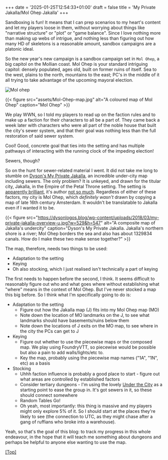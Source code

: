 +++
date = '2025-01-25T12:54:33+01:00'
draft = false
title = 'My Private Jakalla/Mol Ohep Jakalla'
+++

Sandboxing is fun! It means that I can prep scenarios to my heart's content and let my players loose in them, without worrying about things like "narrative structure" or "plot" or "game balance". Since I love nothing more than making up webs of intrigue, and nothing less than figuring out how many HD of skeletons is a reasonable amount, sandbox campaigns are a platonic ideal. 

So the new year's new campaign is a sandbox campaign set in `Mol Ohep`, a big capitol on the Mollian coast. Mol Ohep is your standard intriguing capitol: densely populated, ages old,  built on former ruins of itself. Sea to the west, plains to the north, mountains to the east; PC's in the middle of it all trying to take advantage of the upcoming mayoral election.

![Mol ohep](/images/Mol-Ohep-map.jpg)

{{< figure 
    src="assets/Mol-Ohep-map.jpg"
    alt="A coloured map of Mol Ohep"
    caption="Mol Ohep"
    >}}

We play WWN, so I told my players to read up on the faction rules and to make up a faction for their characters to all be a part of. They came back a week later with characters who were all part of the noble house that built the city's sewer system, and that their goal was nothing less than the full restoration of said sewer system. 

Cool! Good, concrete goal that ties into the setting and has multiple pathways of interacting with the running clock of the impeding election! 

Sewers, though?

So on the hunt for sewer-related material I went. It did not take me long to stumble on [Dyson's My Private Jakalla](https://dysonlogos.blog/maps/my-private-jakalla/), an incredible under-city map including sewers. The only problem? It is unkeyed, and drawn for the titular city, Jakalla, in the Empire of the Petal Throne setting. The setting is [apparently brilliant](https://www.rpg.net/reviews/archive/18/18663.phtml), it's author [not so much](https://en.wikipedia.org/wiki/M._A._R._Barker#Neo-Nazi/white_supremacist_work). Regardless of either of these factors, my city is Mol Ohep, which *definitely wasn't* drawn by copying a map of late 16th century Amsterdam. It wouldn't be translatable to Jakalla even if I wanted it to be. 

{{< figure 
    src="https://dysonlogos.blog/wp-content/uploads/2018/03/my-private-jakalla-overview-u.jpg?w=529&h=547"
    alt="A composite map of Jakalla's undercity"
    caption="Dyson's My Private Jakalla. Jakalla's northern shore is a river; Mol Ohep borders the sea and also has about 1329834 canals. How do I make these two make sense together?"
    >}}

The map, therefore, needs two things to be used:
- Adaptation to the setting
- Keying
- Oh also stocking, which I just realised isn't technically a part of keying

The first needs to happen before the second, I think. It seems difficult to reasonably figure out who and what goes where without establishing what "where" means in the context of Mol Ohep. But I've never stocked a map this big before. So I think what I'm specifically going to do is: 

- Adaptation to the setting
	- Figure out how the Jakalla map (J) fits into my Mol Ohep map (MO)
	- Note down the location of MO landmarks on the J, to see what landmarks should have basements/ruins below them
	- Note down the locations of J exits on the MO map, to see where in the city the PCs can get to J
- Keying
	- Figure out whether to use the piecewise maps or the composed map. We play using FoundryVTT, so piecewise would be possible but also a pain to add walls/lights/etc to. 
	- Key the map, probably using the piecewise map names ("1A", "1N", etc) as a basis
- Stocking
	- Uhhh faction influence is probably a good place to start - figure out what areas are controlled by established factors
	- Consider tertiary dungeons - I'm using the lovely [Under the City](https://www.drivethrurpg.com/en/product/407420/under-the-city) as a starting point to ease the group in. It's got sewers in it, so these should connect somewhere
	- Random Tables Go!
	- Oh yeah, most importantly: this thing is massive and my players might only explore 5% of it. So I should start at the places they're likely to see (the connection to UTC, as they might chase after a gang of ruffians who broke into a warehouse). 

Yeah, so that's the goal of this blog: to track my progress in this whole endeavour, in the hope that it will teach me something about dungeons and perhaps be helpful to anyone else wanting to use the map. 

[[Top]](#top)